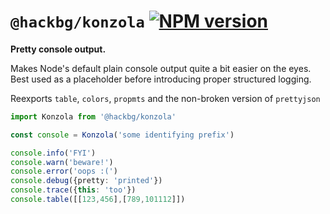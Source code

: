 # `@hackbg/konzola` [![NPM version](https://img.shields.io/npm/v/@hackbg/konzola?color=9013fe&label=)](https://www.npmjs.com/package/@hackbg/konzola)

**Pretty console output.**

Makes Node's default plain console output quite a bit easier on the eyes.
Best used as a placeholder before introducing proper structured logging.

Reexports `table`, `colors`, `propmts` and the non-broken version of `prettyjson`

```typescript
import Konzola from '@hackbg/konzola'

const console = Konzola('some identifying prefix')

console.info('FYI')
console.warn('beware!')
console.error('oops :(')
console.debug({pretty: 'printed'})
console.trace({this: 'too'})
console.table([[123,456],[789,101112]])
```
